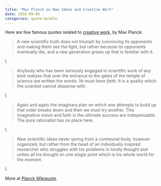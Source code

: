 ```yaml
---
title: "Max Planck on New Ideas and Creative Work"
date: 2016-09-09
categories: quote-bundle
---
```


Here are few famous quotes related to [creative work](https://bart747.github.io/process/), by Max Planck:



> A new scientific truth does not triumph by convincing
its opponents and making them see the light,
but rather because its opponents eventually die,
and a new generation grows up that is familiar with it. 

<!--more-->
\

> Anybody who has been seriously engaged in scientific work
of any kind realizes that over the entrance to the gates of the temple of
science are written the words: *Ye must have faith*.
It is a quality which the scientist cannot dispense with. 

\

> Again and again the imaginary plan on which one attempts to build up
that order breaks down and then we must try another.
This imaginative vision and faith in the ultimate success
are indispensable.
The pure rationalist has no place here.

\

> New scientific ideas never spring from a communal body,
however organized, but rather from the head of an individually
inspired researcher who struggles with his problems in lonely
thought and unites all his thought on one single point which is
his whole world for the moment.

\

More at [Planck Wikiquote](https://en.wikiquote.org/wiki/Max_Planck).